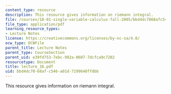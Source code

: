 ```yaml
---
content_type: resource
description: This resource gives information on riemann integral.
file: /courses/18-01-single-variable-calculus-fall-2005/bbd4dc7068afc546a01d7199640ffdbb_lecture_16.pdf
file_type: application/pdf
learning_resource_types:
- Lecture Notes
license: https://creativecommons.org/licenses/by-nc-sa/4.0/
ocw_type: OCWFile
parent_title: Lecture Notes
parent_type: CourseSection
parent_uid: e39fd753-7ebc-992a-0607-7dcfca9c7202
resourcetype: Document
title: lecture_16.pdf
uid: bbd4dc70-68af-c546-a01d-7199640ffdbb
---
```

This resource gives information on riemann integral.
